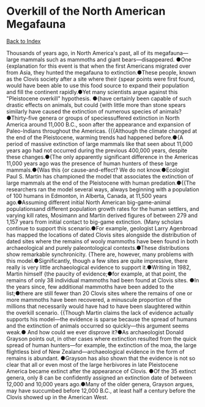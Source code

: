 # Overkill of the North American Megafauna
[Back to Index](https://github.com/windows10010/tpoExtractor/blob/master/README.md)

  Thousands of years ago, in North America's past, all of its megafauna—large mammals such as mammoths and giant bears—disappeared. ●One {explanation for this event is that when the first Americans migrated over from Asia, they hunted the megafauna to extinction.●These people, known as the Clovis society after a site where their {spear points were first found, would have been able to use this food source to expand their population and fill the continent rapidly.●Yet many scientists argue against this "Pleistocene overkill" hypothesis. ●{have certainly been capable of such drastic effects on animals, but could {with little more than stone spears similarly have caused the extinction of numerous species of animals?●Thirty-five genera or groups of speciessuffered extinction in North America around 11,000 B.C., soon after the appearance and expansion of Paleo-lndians throughout the Americas.       {{{Although the climate changed at the end of the Pleistocene, warming trends had happened before.●{A period of massive extinction of large mammals like that seen about 11,000 years ago had not occurred during the previous 400,000 years, despite these changes.●{The only apparently significant difference in the Americas 11,000 years ago was the presence of human hunters of these large mammals.●{Was this {or cause-and-effect? We do not know.●Ecologist Paul S. Martin has championed the model that associates the extinction of large mammals at the end of the Pleistocene with human predation.●{{The researchers ran the model several ways, always beginning with a population of 100 humans in Edmonton, in Alberta, Canada, at 11,500 years ago.●Assuming different initial North American big-game-animal populationsand different population growth rates for the human settlers, and varying kill rates, Mosimann and Martin derived figures of between 279 and 1,157 years from initial contact to big-game extinction.    {Many scholars continue to support this scenario.●For example, geologist Larry Agenbroad has mapped the locations of dated Clovis sites alongside the distribution of dated sites where the remains of wooly mammoths have been found in both archaeological and purely paleontological contexts.●These distributions show remarkable synchronicity.    {There are, however, many problems with this model.●Significantly, though a few sites are quite impressive, there really is very little archaeological evidence to support it.●Writing in 1982, Martin himself {the paucity of evidence;●for example, at that point, the remains of only 38 individual mammoths had been found at Clovis sites. ●In the years since, few additional mammoths have been added to the list;●there are still fewer than 20 Clovis sites where the remains of one or more mammoths have been recovered, a minuscule proportion of the millions that necessarily would have had to have been slaughtered within the overkill scenario.    {{Though Martin claims the lack of evidence actually supports his model—the evidence is sparse because the spread of humans and the extinction of animals occurred so quickly—this argument seems weak.● And how could we ever disprove it?●As archaeologist Donald Grayson points out, in other cases where extinction resulted from the quick spread of human hunters—for example, the extinction of the moa, the large flightless bird of New Zealand—archaeological evidence in the form of remains is abundant. ●Grayson has also shown that the evidence is not so clear that all or even most of the large herbivores in late Pleistocene America became extinct after the appearance of Clovis. ●Of the 35 extinct genera, only 8 can be confidently assigned an extinction date of between 12,000 and 10,000 years ago.●Many of the older genera, Grayson argues, may have succumbed before 12,000 B.C., at least half a century before the Clovis showed up in the American West.    